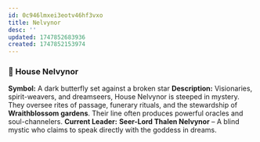 ```yaml
---
id: 0c946lmxei3eotv46hf3vxo
title: Nelvynor
desc: ''
updated: 1747852683936
created: 1747852153974
---
```

### 🦋 House Nelvynor

**Symbol:** A dark butterfly set against a broken star
**Description:** Visionaries, spirit-weavers, and dreamseers, House Nelvynor is steeped in mystery. They oversee rites of passage, funerary rituals, and the stewardship of **Wraithblossom gardens**. Their line often produces powerful oracles and soul-channelers.
**Current Leader:** **Seer-Lord Thalen Nelvynor** – A blind mystic who claims to speak directly with the goddess in dreams.